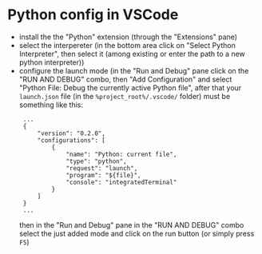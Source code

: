 # Python config in VSCode
- install the the "Python" extension
  (through the "Extensions" pane)
- select the interpereter
  (in the bottom area click on "Select Python Interpreter",
   then select it (among existing or enter the path to a new python interpreter))
- configure the launch mode
  (in the "Run and Debug" pane click on the "RUN AND DEBUG" combo,
   then "Add Configuration" and select "Python File: Debug the currently active Python file",
   after that your `launch.json` file (in the `%project_root%/.vscode/` folder) must be something like this:
   ```
   	...
	{
	    "version": "0.2.0",
	    "configurations": [
	        {
	            "name": "Python: current file",
	            "type": "python",
	            "request": "launch",
	            "program": "${file}",
	            "console": "integratedTerminal"
	        }
	    ]
	}
	...
  ```
  then in the "Run and Debug" pane in the "RUN AND DEBUG" combo 
  select the just added mode and click on the run button (or simply press `F5`)
